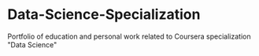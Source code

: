 Data-Science-Specialization
===========================

Portfolio of education and personal work related to Coursera specialization "Data Science"
